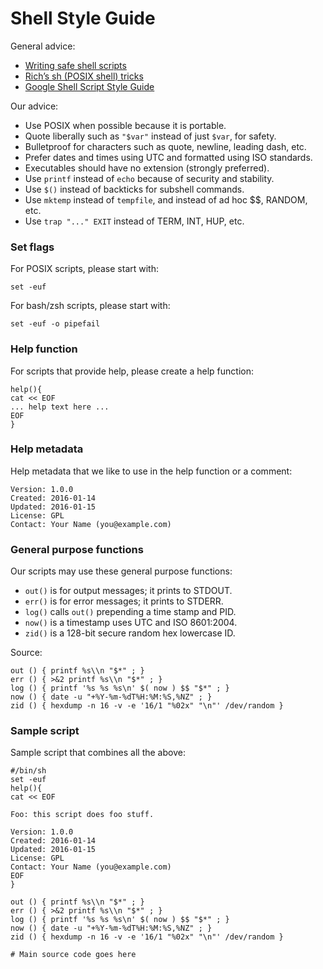 # Shell Style Guide

General advice:

  * [Writing safe shell scripts](https://sipb.mit.edu/doc/safe-shell/)
  * [Rich’s sh (POSIX shell) tricks](http://www.etalabs.net/sh_tricks.html)
  * [Google Shell Script Style Guide](https://google.github.io/styleguide/shell.xml])

Our advice:

  * Use POSIX when possible because it is portable.
  * Quote liberally such as `"$var"` instead of just `$var`, for safety.
  * Bulletproof for characters such as quote, newline, leading dash, etc.
  * Prefer dates and times using UTC and formatted using ISO standards.
  * Executables should have no extension (strongly preferred).
  * Use `printf` instead of `echo` because of security and stability.
  * Use `$()` instead of backticks for subshell commands.
  * Use `mktemp` instead of `tempfile`, and instead of ad hoc $$, RANDOM, etc.
  * Use `trap "..." EXIT` instead of TERM, INT, HUP, etc.


### Set flags

For POSIX scripts, please start with:

    set -euf

For bash/zsh scripts, please start with:

    set -euf -o pipefail


### Help function

For scripts that provide help, please create a help function:

    help(){
    cat << EOF
    ... help text here ...
    EOF
    }


### Help metadata

Help metadata that we like to use in the help function or a comment:

    Version: 1.0.0
    Created: 2016-01-14
    Updated: 2016-01-15
    License: GPL
    Contact: Your Name (you@example.com)


### General purpose functions

Our scripts may use these general purpose functions:

  * `out()` is for output messages; it prints to STDOUT.
  * `err()` is for error messages; it prints to STDERR.
  * `log()` calls `out()` prepending a time stamp and PID.
  * `now()` is a timestamp uses UTC and ISO 8601:2004.
  * `zid()` is a 128-bit secure random hex lowercase ID.

Source:

    out () { printf %s\\n "$*" ; }
    err () { >&2 printf %s\\n "$*" ; }
    log () { printf '%s %s %s\n' $( now ) $$ "$*" ; }
    now () { date -u "+%Y-%m-%dT%H:%M:%S,%NZ" ; }
    zid () { hexdump -n 16 -v -e '16/1 "%02x" "\n"' /dev/random }


### Sample script

Sample script that combines all the above:

    #/bin/sh
    set -euf
    help(){
    cat << EOF

    Foo: this script does foo stuff.

    Version: 1.0.0
    Created: 2016-01-14
    Updated: 2016-01-15
    License: GPL
    Contact: Your Name (you@example.com)
    EOF
    }

    out () { printf %s\\n "$*" ; }
    err () { >&2 printf %s\\n "$*" ; }
    log () { printf '%s %s %s\n' $( now ) $$ "$*" ; }
    now () { date -u "+%Y-%m-%dT%H:%M:%S,%NZ" ; }
    zid () { hexdump -n 16 -v -e '16/1 "%02x" "\n"' /dev/random }

    # Main source code goes here
